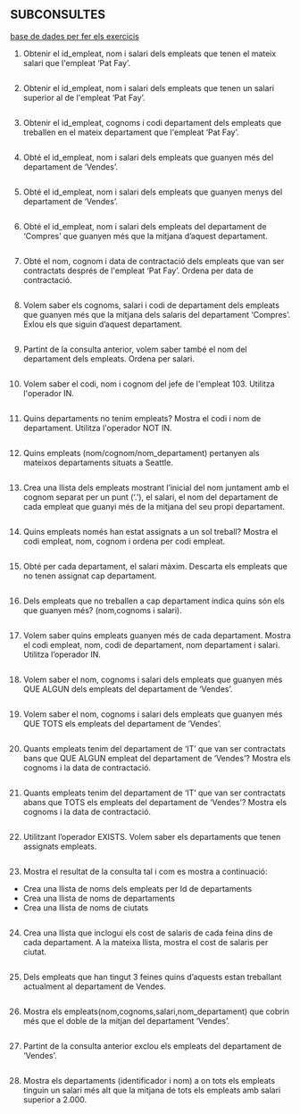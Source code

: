 ## SUBCONSULTES
[base de dades per fer els exercicis](https://github.com/bielsoler23/M02-Base-de-dades/tree/main/.sql/bbdd_rrhh.sql)

1. Obtenir el id_empleat, nom i salari dels empleats que tenen el mateix salari que l'empleat ‘Pat Fay’.
```sql

```
2. Obtenir el id_empleat, nom i salari dels empleats que tenen un salari superior al de l'empleat ‘Pat Fay’.
```sql

```
3. Obtenir el id_empleat, cognoms i codi departament dels empleats que treballen en el mateix departament que l'empleat ‘Pat Fay’.
```sql

```
4. Obté el id_empleat, nom i salari dels empleats que guanyen més del departament de ‘Vendes’.
```sql

```
5. Obté el id_empleat, nom i salari dels empleats que guanyen menys del departament de ‘Vendes’.
```sql

```
6. Obté el id_empleat, nom i salari dels empleats del departament de ‘Compres’ que guanyen més que la mitjana d’aquest departament.
```sql

```
7. Obté el nom, cognom i data de contractació dels empleats que van ser contractats després de l'empleat ‘Pat Fay’. Ordena per data de contractació.
```sql

```
8. Volem saber els cognoms, salari i codi de departament dels empleats que guanyen més que la mitjana dels salaris del departament ‘Compres’. Exlou els que siguin d’aquest departament.
```sql

```
9. Partint de la consulta anterior, volem saber també el nom del departament dels empleats. Ordena per salari.
```sql

```
10. Volem saber el codi, nom i cognom del jefe de l'empleat 103. Utilitza l'operador IN.
```sql

```
11. Quins departaments no tenim empleats? Mostra el codi i nom de departament. Utilitza l'operador NOT IN.
```sql

```
12. Quins empleats (nom/cognom/nom_departament)  pertanyen als mateixos departaments situats a Seattle.
```sql

```
13. Crea una llista dels empleats mostrant l’inicial del nom juntament amb el cognom separat per un punt (‘.’), el salari, el nom del departament de cada empleat que guanyi més de la mitjana del seu propi departament.
```sql

```
14. Quins empleats només han estat assignats a un sol treball? Mostra el codi empleat, nom, cognom i ordena per codi empleat.  
```sql

```
15. Obté per cada departament, el salari màxim. Descarta els empleats que no tenen assignat cap departament.
```sql

```
16.  Dels empleats que no treballen a cap departament indica quins són els que guanyen més? (nom,cognoms i salari).
```sql

```
17.  Volem saber quins empleats guanyen més de cada departament. Mostra el codi empleat, nom, codi de departament, nom departament i salari. Utilitza l’operador IN.
```sql

```
18. Volem saber el nom, cognoms i salari dels empleats que guanyen més QUE ALGUN dels empleats del departament  de ‘Vendes’. 
```sql

```
19. Volem saber el nom, cognoms i salari dels empleats que guanyen més QUE TOTS els empleats del departament de ‘Vendes’.
```sql

```
20. Quants empleats tenim del departament de ‘IT’ que van ser contractats bans que QUE ALGUN empleat del departament de ‘Vendes’? Mostra els cognoms i la data de contractació.
```sql

```
21. Quants empleats tenim del departament de ‘IT’ que van ser contractats abans que TOTS els empleats del departament de ‘Vendes’? Mostra els cognoms i la data de contractació.
```sql

```
22. Utilitzant l’operador EXISTS. Volem saber els departaments que tenen assignats empleats.
```sql

```
23. Mostra el resultat de la consulta tal i com es mostra a continuació:
- Crea una llista de noms dels empleats per Id de departaments
- Crea una llista de noms de departaments
- Crea una llista de noms de ciutats

```sql

```
24. Crea una llista que inclogui els cost de salaris de cada feina dins de cada departament. A la mateixa llista, mostra el cost de salaris per ciutat.
```sql

```
25. Dels empleats que han tingut 3 feines quins d’aquests estan treballant actualment al departament de Vendes.
```sql

```
26. Mostra els empleats(nom,cognoms,salari,nom_departament) que cobrin més que el doble de la mitjan del departament ‘Vendes’.
```sql

```
27. Partint de la consulta anterior exclou els empleats del departament de ‘Vendes’.
```sql

```
28. Mostra els departaments (identificador i nom) a on tots els empleats tinguin un salari més alt que la mitjana de tots els empleats amb salari superior a 2.000.
```sql

``` 
